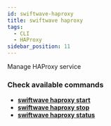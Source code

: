 ```yaml
---
id: swiftwave-haproxy
title: swiftwave haproxy
tags:
  - CLI
  - HAProxy
sidebar_position: 11
---
```


Manage HAProxy service

### Check available commands
- [**swiftwave haproxy start**](./start)
- [**swiftwave haproxy stop**](./stop)
- [**swiftwave haproxy status**](./status)
